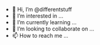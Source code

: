 - 👋 Hi, I’m @differentstuff
- 👀 I’m interested in ...
- 🌱 I’m currently learning ...
- 💞️ I’m looking to collaborate on ...
- 📫 How to reach me ...

<!---
differentstuff/differentstuff is a ✨ special ✨ repository because its `README.md` (this file) appears on your GitHub profile.
You can click the Preview link to take a look at your changes.
--->
